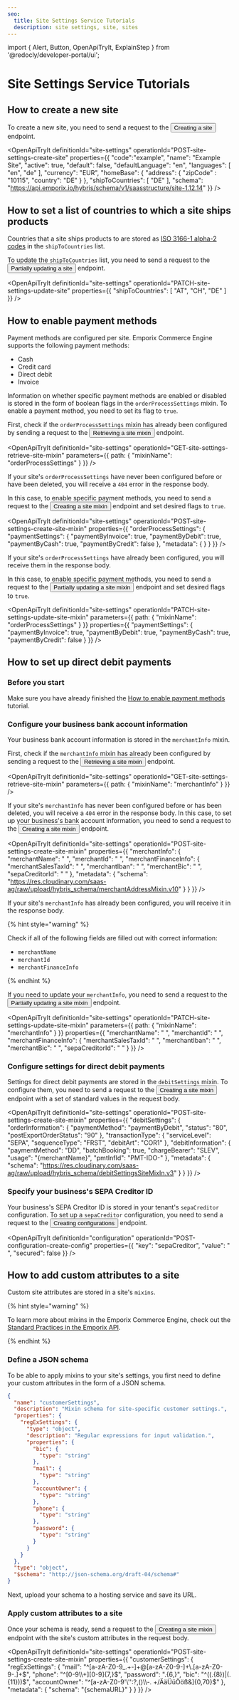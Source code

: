 ```yaml
---
seo:
  title: Site Settings Service Tutorials
  description: site settings, site, sites
---
```


import {
  Alert,
  Button,
  OpenApiTryIt,
  ExplainStep
 } from '@redocly/developer-portal/ui';

# Site Settings Service Tutorials

## How to create a new site

To create a new site, you need to send a request to the <nobr><Button to="/openapi/site-settings/#operation/POST-site-settings-create-site" size="small">Creating a site</Button></nobr> endpoint.

<OpenApiTryIt
  definitionId="site-settings"
  operationId="POST-site-settings-create-site"
  properties={{
    "code":"example",
    "name": "Example Site",
    "active": true,
    "default": false,
    "defaultLanguage": "en",
    "languages": [
        "en",
        "de"
    ],
    "currency": "EUR",
    "homeBase": {
        "address": {
            "zipCode" : "10115",
            "country": "DE"
        }
    },
    "shipToCountries": [
        "DE"
    ],
    "schema": "https://api.emporix.io/hybris/schema/v1/saasstructure/site-1.12.14"
  }}
/>

## How to set a list of countries to which a site ships products

Countries that a site ships products to are stored as [ISO 3166-1 alpha-2 codes](https://www.iso.org/obp/ui/#iso:pub:PUB500001:en) in the `shipToCountries` list.


To update the `shipToCountries` list, you need to send a request to the <nobr><Button to="/openapi/site-settings/#operation/PATCH-site-settings-update-site" size="small">Partially updating a site</Button></nobr> endpoint.

<OpenApiTryIt
  definitionId="site-settings"
  operationId="PATCH-site-settings-update-site"
  properties={{
    "shipToCountries": [ "AT", "CH", "DE" ]
  }}
/>

## How to enable payment methods

Payment methods are configured per site. Emporix Commerce Engine supports the following payment methods: 
* Cash
* Credit card
* Direct debit
* Invoice

Information on whether specific payment methods are enabled or disabled is stored in the form of boolean flags in the `orderProcessSettings` mixin. To enable a payment method, you need to set its flag to `true`.

First, check if the `orderProcessSettings` mixin has already been configured by sending a request to the <nobr><Button to="/openapi/site-settings/#operation/GET-site-settings-retrieve-site-mixin" size="small">Retrieving a site mixin</Button></nobr> endpoint.

<OpenApiTryIt
  definitionId="site-settings"
  operationId="GET-site-settings-retrieve-site-mixin"
  parameters={{
    path: {
        "mixinName": "orderProcessSettings"
    }
  }}
/>

If your site's `orderProcessSettings` have never been configured before or have been deleted, you will receive a `404` error in the response body.

In this case, to enable specific payment methods, you need to send a request to the <nobr><Button to="/openapi/site-settings/#operation/POST-site-settings-create-site-mixin" size="small">Creating a site mixin</Button></nobr> endpoint and set desired flags to `true`.

<OpenApiTryIt
  definitionId="site-settings"
  operationId="POST-site-settings-create-site-mixin"
  properties={{
    "orderProcessSettings": {
        "paymentSettings": {
            "paymentByInvoice": true,
            "paymentByDebit": true,
            "paymentByCash": true,
            "paymentByCredit": false
        },
        "metadata": {
        }
    }
  }}
/>

If your site's `orderProcessSettings` have already been configured, you will receive them in the response body. 

In this case, to enable specific payment methods, you need to send a request to the <nobr><Button to="/openapi/site-settings/#operation/PATCH-site-settings-update-site-mixin" size="small">Partially updating a site mixin</Button></nobr> endpoint and set desired flags to `true`.

<OpenApiTryIt
  definitionId="site-settings"
  operationId="PATCH-site-settings-update-site-mixin"
  parameters={{
    path: {
        "mixinName": "orderProcessSettings"
    }
  }}
  properties={{
    "paymentSettings": {
        "paymentByInvoice": true,
        "paymentByDebit": true,
        "paymentByCash": true,
        "paymentByCredit": false
    }
  }}
/>

## How to set up direct debit payments

### Before you start

Make sure you have already finished the [How to enable payment methods](#how-to-enable-payment-methods) tutorial.

### Configure your business bank account information

Your business bank account information is stored in the `merchantInfo` mixin.

First, check if the `merchantInfo` mixin has already been configured by sending a request to the <nobr><Button to="/openapi/site-settings/#operation/GET-site-settings-retrieve-site-mixin" size="small">Retrieving a site mixin</Button></nobr> endpoint.

<OpenApiTryIt
  definitionId="site-settings"
  operationId="GET-site-settings-retrieve-site-mixin"
  parameters={{
    path: {
        "mixinName": "merchantInfo"
    }
  }}
/>

If your site's `merchantInfo` has never been configured before or has been deleted, you will receive a `404` error in the response body. In this case, to set up your business's bank account information, you need to send a request to the <nobr><Button to="/openapi/site-settings/#operation/POST-site-settings-create-site-mixin" size="small">Creating a site mixin</Button></nobr> endpoint.

<OpenApiTryIt
  definitionId="site-settings"
  operationId="POST-site-settings-create-site-mixin"
  properties={{
    "merchantInfo": {
        "merchantName": " ",
        "merchantId": " ",
        "merchantFinanceInfo": {
            "merchantSalesTaxId": " ",
            "merchantIban": " ",
            "merchantBic": " ",
            "sepaCreditorId": " "
        },
        "metadata": {
            "schema": "https://res.cloudinary.com/saas-ag/raw/upload/hybris_schema/merchantAddressMixin.v10"
        }
    }
  }}
/>

If your site's `merchantInfo` has already been configured, you will receive it in the response body. 

{% hint style="warning" %}
    
Check if all of the following fields are filled out with correct information:

* `merchantName`
* `merchantId`
* `merchantFinanceInfo`

{% endhint %}

If you need to update your `merchantInfo`, you need to send a request to the <nobr><Button to="/openapi/site-settings/#operation/PATCH-site-settings-update-site-mixin" size="small">Partially updating a site mixin</Button></nobr> endpoint.

<OpenApiTryIt
  definitionId="site-settings"
  operationId="PATCH-site-settings-update-site-mixin"
  parameters={{
    path: {
        "mixinName": "merchantInfo"
    }
  }}
  properties={{
    "merchantName": " ",
    "merchantId": " ",
    "merchantFinanceInfo": {
        "merchantSalesTaxId": " ",
        "merchantIban": " ",
        "merchantBic": " ",
        "sepaCreditorId": " "
  }
  }}
/>

### Configure settings for direct debit payments

Settings for direct debit payments are stored in the `debitSettings` mixin. To configure them, you need to send a request to the <nobr><Button to="/openapi/site-settings/#operation/POST-site-settings-create-site-mixin" size="small">Creating a site mixin</Button></nobr> endpoint with a set of standard values in the request body.

<OpenApiTryIt
  definitionId="site-settings"
  operationId="POST-site-settings-create-site-mixin"
  properties={{
    "debitSettings": {
        "orderInformation": {
            "paymentMethod": "paymentByDebit",
            "status": "80",
            "postExportOrderStatus": "90"
        },
        "transactionType": {
            "serviceLevel": "SEPA",
            "sequenceType": "FRST",
            "debitArt": "COR1"
        },
        "debitInformation": {
            "paymentMethod": "DD",
            "batchBooking": true,
            "chargeBearer": "SLEV",
            "usage": "{merchantName}",
            "pmtInfId": "PMT-IDO-"
        },
        "metadata": {
            "schema": "https://res.cloudinary.com/saas-ag/raw/upload/hybris_schema/debitSettingsSiteMixIn.v3"
        }
    }
  }}
/>


### Specify your business's SEPA Creditor ID

Your business's SEPA Creditor ID is stored in your tenant's `sepaCreditor` configuration. To set up a `sepaCreditor` configuration, you need to send a request to the <nobr><Button to="/openapi/configuration/#operation/POST-configuration-create-config" size="small">Creating configurations</Button></nobr> endpoint.

<OpenApiTryIt
  definitionId="configuration"
  operationId="POST-configuration-create-config"
  properties={{
        "key": "sepaCreditor",
        "value": " ",
        "secured": false
  }}
/>

## How to add custom attributes to a site

Custom site attributes are stored in a site's `mixins`.

{% hint style="warning" %}

To learn more about mixins in the Emporix Commerce Engine, check out the [Standard Practices in the Emporix API](/content/standard-practices.mdx).

{% endhint %}

### Define a JSON schema

To be able to apply mixins to your site's settings, you first need to define your custom attributes in the form of a JSON schema.

```json
{
  "name": "customerSettings",
  "description": "Mixin schema for site-specific customer settings.",
  "properties": {
    "regExSettings": {
      "type": "object",
      "description": "Regular expressions for input validation.",
      "properties": {
        "bic": {
          "type": "string"
        },
        "mail": {
          "type": "string"
        },
        "accountOwner": {
          "type": "string"
        },
        "phone": {
          "type": "string"
        },
        "password": {
          "type": "string"
        }
      }
    }
  },
  "type": "object",
  "$schema": "http://json-schema.org/draft-04/schema#"
}
```

Next, upload your schema to a hosting service and save its URL.

### Apply custom attributes to a site

Once your schema is ready, send a request to the <nobr><Button to="/openapi/site-settings/#operation/POST-site-settings-create-site-mixin" size="small">Creating a site mixin</Button></nobr> endpoint with the site's custom attributes in the request body.

<OpenApiTryIt
  definitionId="site-settings"
  operationId="POST-site-settings-create-site-mixin"
  properties={{
    "customerSettings": {
        "regExSettings": {
            "mail": "^[a-zA-Z0-9_.+-]+@[a-zA-Z0-9-]+\\.[a-zA-Z0-9-.]+$",
            "phone": "^[0-9\\+][0-9]{7,}$",
            "password": ".{6,}",
            "bic": "^((.{8})|(.{11}))$",
            "accountOwner": "^[a-zA-Z0-9'\'':?,()\\-. +/ÄäÜüÖöß&]{0,70}$"
        },
        "metadata": {
            "schema": "{schemaURL}"
        }
    }
  }}
/>
